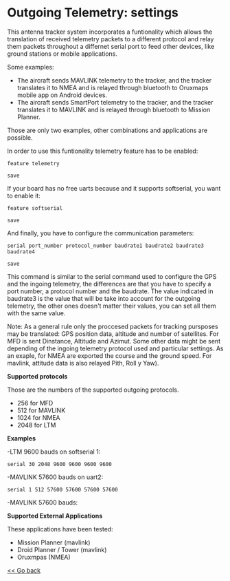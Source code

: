 # Outgoing Telemetry: settings

This antenna tracker system incorporates a funtionality which allows the translation of received telemetry packets to a different protocol and relay them packets throughout a differnet serial port to feed other devices, like ground stations or mobile applications.

Some examples:

* The aircraft sends MAVLINK telemetry to the tracker, and the tracker translates it to NMEA and is relayed through bluetooth to Oruxmaps mobile app on Android devices.
* The aircraft sends SmartPort telemetry to the tracker, and the tracker translates it to MAVLINK and is relayed through bluetooth to Mission Planner.

Those are only two examples, other combinations and applications are possible.

In order to use this funtionality telemetry feature has to be enabled:

```
feature telemetry

save

```

If your board has no free uarts because and it supports softserial, you want to enable it:

```
feature softserial

save
```

And finally, you have to configure the communication parameters:

```
serial port_number protocol_number baudrate1 baudrate2 baudrate3 baudrate4

save
```

This command is similar to the serial command used to configure the GPS and the ingoing telemetry, the differences are that you have to specify a port number, a protocol number and the baudrate. The value indicated in baudrate3 is the value that will be take into account  for the outgoing telemetry, the other ones doesn't matter their values, you can set all them with the same value.

Note: As a general rule only the proccesed packets for tracking pursposes may be translated: GPS position data, altitude and number of satellites. For MFD is sent Dinstance, Altitude and  Azimut. Some other data might be sent depending of the ingoing telemetry protocol used and particular settings. As an exaple, for NMEA are exported the course and the ground speed. For mavlink, attitude data is also relayed Pith, Roll y Yaw).

**Supported protocols**

Those are the numbers of the supported outgoing protocols.

* 256 for MFD
* 512 for MAVLINK
* 1024 for NMEA
* 2048 for LTM

**Examples**

-LTM 9600 bauds on softserial 1:
```
serial 30 2048 9600 9600 9600 9600
```
-MAVLINK 57600 bauds on uart2:
```
serial 1 512 57600 57600 57600 57600
```


-MAVLINK 57600 bauds:

**Supported External Applications**

These applications have been tested:

* Mission Planner (mavlink)
* Droid Planner / Tower (mavlink)
* Oruxmpas (NMEA)

[<< Go back](https://github.com/raul-ortega/u360gts/blob/master/wiki/index.md)
